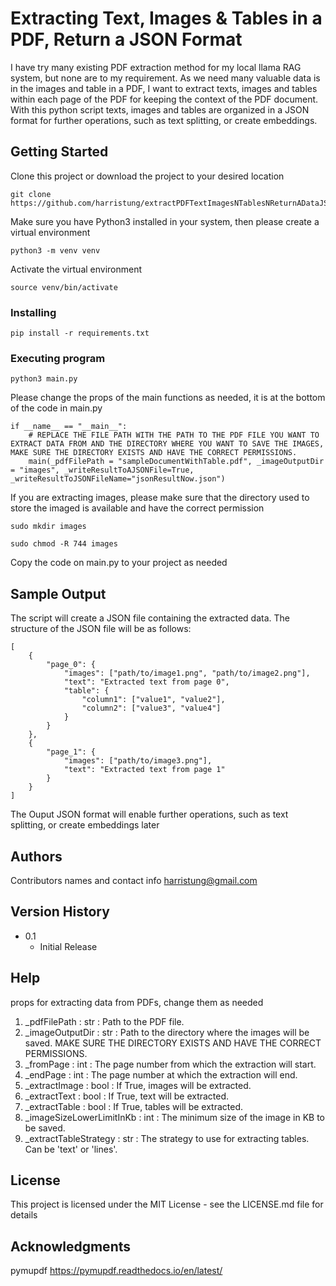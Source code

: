# Extracting Text, Images & Tables in a PDF, Return a JSON Format

I have try many existing PDF extraction method for my local llama RAG system, but none are to my requirement. As we need many valuable data is in the images and table in a PDF, I want to extract texts, images and tables within each page of the PDF for keeping the context of the PDF document. With this python script texts, images and tables are organized in a JSON format for further operations, such as text splitting, or create embeddings. 

## Getting Started
Clone this project or download the project to your desired location
```
git clone https://github.com/harristung/extractPDFTextImagesNTablesNReturnADataJSON.git
```
Make sure you have Python3 installed in your system, then please create a virtual environment
```
python3 -m venv venv
```
Activate the virtual environment
```
source venv/bin/activate
```
### Installing
```
pip install -r requirements.txt
```
### Executing program

```
python3 main.py
```
Please change the props of the main functions as needed, it is at the bottom of the code in main.py
```
if __name__ == "__main__":
    # REPLACE THE FILE PATH WITH THE PATH TO THE PDF FILE YOU WANT TO EXTRACT DATA FROM AND THE DIRECTORY WHERE YOU WANT TO SAVE THE IMAGES, MAKE SURE THE DIRECTORY EXISTS AND HAVE THE CORRECT PERMISSIONS.
    main(_pdfFilePath = "sampleDocumentWithTable.pdf", _imageOutputDir = "images", _writeResultToAJSONFile=True, _writeResultToJSONFileName="jsonResultNow.json")
```
If you are extracting images, please make sure that the directory used to store the imaged is available and have the correct permission
```
sudo mkdir images
```
```
sudo chmod -R 744 images
```

Copy the code on main.py to your project as needed

## Sample Output
The script will create a JSON file containing the extracted data. The structure of the JSON file will be as follows:
```
[
    {
        "page_0": {
            "images": ["path/to/image1.png", "path/to/image2.png"],
            "text": "Extracted text from page 0",
            "table": {
                "column1": ["value1", "value2"],
                "column2": ["value3", "value4"]
            }
        }
    },
    {
        "page_1": {
            "images": ["path/to/image3.png"],
            "text": "Extracted text from page 1"
        }
    }
]
```
The Ouput JSON format will enable further operations, such as text splitting, or create embeddings later

## Authors

Contributors names and contact info
harristung@gmail.com

## Version History

* 0.1
    * Initial Release

## Help
props for extracting data from PDFs, change them as needed
1. _pdfFilePath : str : Path to the PDF file.
2. _imageOutputDir : str : Path to the directory where the images will be saved. MAKE SURE THE DIRECTORY EXISTS AND HAVE THE CORRECT PERMISSIONS.
3. _fromPage : int : The page number from which the extraction will start.
4. _endPage : int : The page number at which the extraction will end.
5. _extractImage : bool : If True, images will be extracted.
6. _extractText : bool : If True, text will be extracted.
7. _extractTable : bool : If True, tables will be extracted.
8. _imageSizeLowerLimitInKb : int : The minimum size of the image in KB to be saved.
9. _extractTableStrategy : str : The strategy to use for extracting tables. Can be 'text' or 'lines'.

## License

This project is licensed under the MIT License - see the LICENSE.md file for details

## Acknowledgments
pymupdf
https://pymupdf.readthedocs.io/en/latest/

